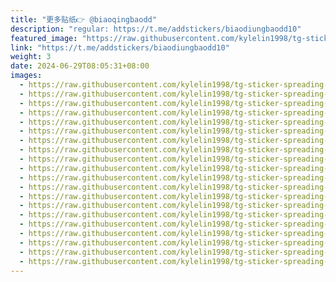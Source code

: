 ```yaml
---
title: "更多贴纸👉 @biaoqingbaodd"
description: "regular: https://t.me/addstickers/biaodiungbaodd10"
featured_image: "https://raw.githubusercontent.com/kylelin1998/tg-sticker-spreading-worldwide-images/main/img/75b0da2c-29f0-43bc-b339-adcd8252cae7.jpg"
link: "https://t.me/addstickers/biaodiungbaodd10"
weight: 3
date: 2024-06-29T08:05:31+08:00
images:
  - https://raw.githubusercontent.com/kylelin1998/tg-sticker-spreading-worldwide-images/main/img/75b0da2c-29f0-43bc-b339-adcd8252cae7.jpg
  - https://raw.githubusercontent.com/kylelin1998/tg-sticker-spreading-worldwide-images/main/img/38983080-db25-4a46-81dd-0b62e3d9bdf6.jpg
  - https://raw.githubusercontent.com/kylelin1998/tg-sticker-spreading-worldwide-images/main/img/d3284019-cf9f-49fd-bcf5-7c8764221d5b.jpg
  - https://raw.githubusercontent.com/kylelin1998/tg-sticker-spreading-worldwide-images/main/img/176c2df7-b87f-4fcf-a84c-95e3b6869442.jpg
  - https://raw.githubusercontent.com/kylelin1998/tg-sticker-spreading-worldwide-images/main/img/3de5a5fc-bb04-4ef6-903a-4943be5d0c61.jpg
  - https://raw.githubusercontent.com/kylelin1998/tg-sticker-spreading-worldwide-images/main/img/4c4ceb46-298d-4897-a7a3-4fd1a319d2ae.jpg
  - https://raw.githubusercontent.com/kylelin1998/tg-sticker-spreading-worldwide-images/main/img/80c7bc65-6a5c-4648-a53f-b0a0104ee388.jpg
  - https://raw.githubusercontent.com/kylelin1998/tg-sticker-spreading-worldwide-images/main/img/04ae2e10-8755-4304-9ae0-167208db39b2.jpg
  - https://raw.githubusercontent.com/kylelin1998/tg-sticker-spreading-worldwide-images/main/img/7d946943-9217-4284-8797-a2f15716caa3.jpg
  - https://raw.githubusercontent.com/kylelin1998/tg-sticker-spreading-worldwide-images/main/img/c773009e-2470-4f2b-a618-b6f6c62af459.jpg
  - https://raw.githubusercontent.com/kylelin1998/tg-sticker-spreading-worldwide-images/main/img/7a0a7471-1f1c-442b-a755-5e26c13888e9.jpg
  - https://raw.githubusercontent.com/kylelin1998/tg-sticker-spreading-worldwide-images/main/img/55ee426a-a6a3-4733-b6ac-c44e453f61b2.jpg
  - https://raw.githubusercontent.com/kylelin1998/tg-sticker-spreading-worldwide-images/main/img/dccf943e-6513-4dbe-b923-9fb736444a41.jpg
  - https://raw.githubusercontent.com/kylelin1998/tg-sticker-spreading-worldwide-images/main/img/dec44285-2687-4cd2-916c-76254399ce66.jpg
  - https://raw.githubusercontent.com/kylelin1998/tg-sticker-spreading-worldwide-images/main/img/357f1ea0-a4fd-4e30-94dd-425f06300bbe.jpg
  - https://raw.githubusercontent.com/kylelin1998/tg-sticker-spreading-worldwide-images/main/img/09be49a6-ced1-49d2-87f1-ae046247015d.jpg
  - https://raw.githubusercontent.com/kylelin1998/tg-sticker-spreading-worldwide-images/main/img/bd0883b3-adb2-4d14-838a-be6460b7091e.jpg
  - https://raw.githubusercontent.com/kylelin1998/tg-sticker-spreading-worldwide-images/main/img/45effa58-e624-49c5-bde6-0795b70c8f06.jpg
  - https://raw.githubusercontent.com/kylelin1998/tg-sticker-spreading-worldwide-images/main/img/7edcb4c3-ed67-4f0b-a29d-5e533339abf6.jpg
  - https://raw.githubusercontent.com/kylelin1998/tg-sticker-spreading-worldwide-images/main/img/aad0b2a5-1370-4903-b0ed-cd77dc180090.jpg
---
```


